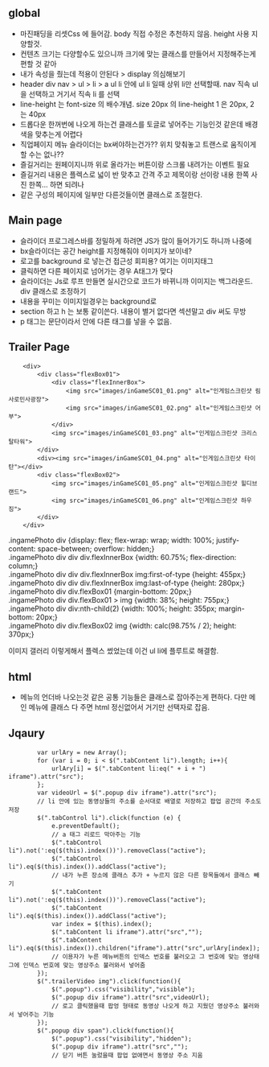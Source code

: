 ## global
- 마진패딩을 리셋Css 에 들어감. body 직접 수정은 추천하지 않음. height 사용 지양할것.  
- 컨텐츠 크기는 다양할수도 있으니까 크기에 맞는 클래스를 만들어서 지정해주는게 편할 것 같아
- 내가 속성을 줬는데 적용이 안된다 > display 의심해보기
- header div nav > ul > li > a
    ul li 안에 ul li 일때 상위 li만 선택할때. nav 직속 ul을 선택하고 거기서 직속 li 를 선택 
- line-height 는 font-size 의 배수개념. size 20px 의 line-height 1 은 20px, 2 는 40px  
- 드롭다운 한꺼번에 나오게 하는건 클래스를 토글로 넣어주는 기능인것 같은데 배경색을 맞추는게 어렵다
- 직업페이지 메뉴 슬라이더는 bx써야하는건가?? 위치 맞춰놓고 트랜스로 움직이게 할 수는 없나??
- 즐길거리는 원페이지니까 위로 올라가는 버튼이랑 스크롤 내려가는 이벤트 필요
- 즐길거리 내용은 플렉스로 넓이 반 맞추고 간격 주고 제목이랑 선이랑 내용 한쪽 사진 한쪽... 하면 되려나
- 같은 구성의 페이지에 일부만 다른것들이면 클래스로 조절한다.


## Main page

- 슬라이더 프로그레스바를 정밀하게 하려면 JS가 많이 들어가기도 하니까 나중에
- bx슬라이더는 공간 height를 지정해줘야 이미지가 보이네?
- 로고를 background 로 넣는건 접근성 회피용? 여기는 이미지태그
- 클릭하면 다른 페이지로 넘어가는 경우 A태그가 맞다
- 슬라이더는 Js로 루프 만들면 실시간으로 코드가 바뀌니까 이미지는 백그라운드. div 클래스로 조정하기
- 내용을 꾸미는 이미지일경우는 background로
- section 하고 h 는 보통 같이쓴다. 내용이 별거 없다면 섹션말고 div 써도 무방
- p 태그는 문단이라서 안에 다른 태그를 넣을 수 없음. 

## Trailer Page
        <div>
            <div class="flexBox01">
                <div class="flexInnerBox">
                    <img src="images/inGameSC01_01.png" alt="인게임스크린샷 림사로민사광장">
                    <img src="images/inGameSC01_02.png" alt="인게임스크린샷 어부">
                </div>
                <img src="images/inGameSC01_03.png" alt="인게임스크린샷 크리스탈타워">
            </div>
            <div><img src="images/inGameSC01_04.png" alt="인게임스크린샷 타이탄"></div>
            <div class="flexBox02">
                <img src="images/inGameSC01_05.png" alt="인게임스크린샷 힐디브랜드">
                <img src="images/inGameSC01_06.png" alt="인게임스크린샷 하우징">
            </div>
        </div> 

.ingamePhoto div {display: flex; flex-wrap: wrap; width: 100%; justify-content: space-between; overflow: hidden;}  
.ingamePhoto div div div.flexInnerBox {width: 60.75%; flex-direction: column;}  
.ingamePhoto div div div.flexInnerBox img:first-of-type {height: 455px;}  
.ingamePhoto div div div.flexInnerBox img:last-of-type {height: 280px;}  
.ingamePhoto div div.flexBox01 {margin-bottom: 20px;}  
.ingamePhoto div div.flexBox01 > img {width: 38%; height: 755px;}  
.ingamePhoto div div:nth-child(2) {width: 100%; height: 355px; margin-bottom: 20px;}  
.ingamePhoto div div.flexBox02 img {width: calc(98.75% / 2); height: 370px;}  

이미지 갤러리 이렇게해서 플렉스 썼었는데 이건 ul li에 플루트로 해결함.

## html
- 메뉴의 언더바 나오는것 같은 공통 기능들은 클래스로 잡아주는게 편하다. 다만 메인 메뉴에 클래스 다 주면 html 정신없어서 거기만 선택자로 잡음.

## Jqaury
            var urlAry = new Array();
            for (var i = 0; i < $(".tabContent li").length; i++){
                urlAry[i] = $(".tabContent li:eq(" + i + ") iframe").attr("src");
            };
            var videoUrl = $(".popup div iframe").attr("src");
            // li 안에 있는 동영상들의 주소를 순서대로 배열로 저장하고 팝업 공간의 주소도 저장
            $(".tabControl li").click(function (e) {
                e.preventDefault();
                // a 태그 리로드 막아주는 기능
                $(".tabControl li").not(':eq($(this).index())').removeClass("active");
                $(".tabControl li").eq($(this).index()).addClass("active");
                // 내가 누른 장소에 클래스 추가 + 누르지 않은 다른 항목들에서 클래스 빼기             
                $(".tabContent li").not(':eq($(this).index())').removeClass("active");
                $(".tabContent li").eq($(this).index()).addClass("active");
                var index = $(this).index();
                $(".tabContent li iframe").attr("src","");
                $(".tabContent li").eq($(this).index()).children("iframe").attr("src",urlAry[index]);
                // 이용자가 누른 메뉴버튼의 인덱스 번호를 불러오고 그 번호에 맞는 영상태그에 인덱스 번호에 맞는 영상주소 불러와서 넣어줌
            });
            $(".trailerVideo img").click(function(){
                $(".popup").css("visibility","visible");
                $(".popup div iframe").attr("src",videoUrl);
                // 로고 클릭했을때 팝엉 형태로 동영상 나오게 하고 지웠던 영상주소 불러와서 넣어주는 기능
            });
            $(".popup div span").click(function(){
                $(".popup").css("visibility","hidden");
                $(".popup div iframe").attr("src","");
                // 닫기 버튼 눌렀을때 팝업 없애면서 동영상 주소 지움

